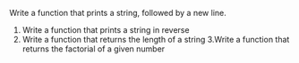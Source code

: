Write a function that prints a string, followed by a new line.
1. Write a function that prints a string in reverse
2. Write a function that returns the length of a string
3.Write a function that returns the factorial of a given number
